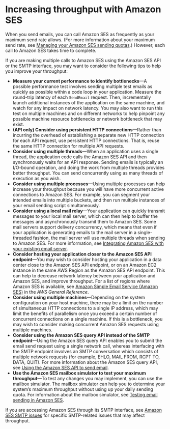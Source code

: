# Increasing throughput with Amazon SES<a name="troubleshoot-throughput-problems"></a>

When you send emails, you can call Amazon SES as frequently as your maximum send rate allows\. \(For more information about your maximum send rate, see [Managing your Amazon SES sending quotas](manage-sending-quotas.md)\.\) However, each call to Amazon SES takes time to complete\.

If you are making multiple calls to Amazon SES using the Amazon SES API or the SMTP interface, you may want to consider the following tips to help you improve your throughput: 
+ **Measure your current performance to identify bottlenecks**—A possible performance test involves sending multiple test emails as quickly as possible within a code loop in your application\. Measure the round\-trip latency of each `SendEmail` request\. Then, incrementally launch additional instances of the application on the same machine, and watch for any impact on network latency\. You may also want to run this test on multiple machines and on different networks to help pinpoint any possible machine resource bottlenecks or network bottleneck that may exist\.
+ **\(API only\) Consider using persistent HTTP connections**—Rather than incurring the overhead of establishing a separate new HTTP connection for each API request, use persistent HTTP connections\. That is, reuse the same HTTP connection for multiple API requests\.
+ **Consider using multiple threads**—When an application uses a single thread, the application code calls the Amazon SES API and then synchronously waits for an API response\. Sending emails is typically an I/O\-bound operation, and doing the work from multiple threads provides better throughput\. You can send concurrently using as many threads of execution as you wish\.
+ **Consider using multiple processes**—Using multiple processes can help increase your throughput because you will have more concurrent active connections to Amazon SES\. For example, you can segment your intended emails into multiple buckets, and then run multiple instances of your email sending script simultaneously\.
+ **Consider using a local mail relay**—Your application can quickly transmit messages to your local mail server, which can then help to buffer the messages and asynchronously transmit them to Amazon SES\. Some mail servers support delivery concurrency, which means that even if your application is generating emails to the mail server in a single\-threaded fashion, the mail server will use multiple threads when sending to Amazon SES\. For more information, see [Integrating Amazon SES with your existing email server](send-email-smtp-existing-server.md)\.
+ **Consider hosting your application closer to the Amazon SES API endpoint**—You may wish to consider hosting your application in a data center close to the Amazon SES API endpoint, or on an Amazon EC2 instance in the same AWS Region as the Amazon SES API endpoint\. This can help to decrease network latency between your application and Amazon SES, and improve throughput\. For a list of regions where Amazon SES is available, see [Amazon Simple Email Service \(Amazon SES\)](https://docs.aws.amazon.com/general/latest/gr/rande.html#ses_region) in the *AWS General Reference*\.
+ **Consider using multiple machines**—Depending on the system configuration on your host machine, there may be a limit on the number of simultaneous HTTP connections to a single IP address, which may limit the benefits of parallelism once you exceed a certain number of concurrent connections on a single machine\. If this is a bottleneck, you may wish to consider making concurrent Amazon SES requests using multiple machines\.
+ **Consider using the Amazon SES query API instead of the SMTP endpoint**—Using the Amazon SES query API enables you to submit the email send request using a single network call, whereas interfacing with the SMTP endpoint involves an SMTP conversation which consists of multiple network requests \(for example, EHLO, MAIL FROM, RCPT TO, DATA, QUIT\)\. For more information about the Amazon SES query API, see [Using the Amazon SES API to send email](send-email-api.md)\.
+ **Use the Amazon SES mailbox simulator to test your maximum throughput**—To test any changes you may implement, you can use the mailbox simulator\. The mailbox simulator can help you to determine your system’s maximum throughput without using up your daily sending quota\. For information about the mailbox simulator, see [Testing email sending in Amazon SES](send-email-simulator.md)\.

If you are accessing Amazon SES through its SMTP interface, see [Amazon SES SMTP issues](troubleshoot-smtp.md) for specific SMTP\-related issues that may affect throughput\.
